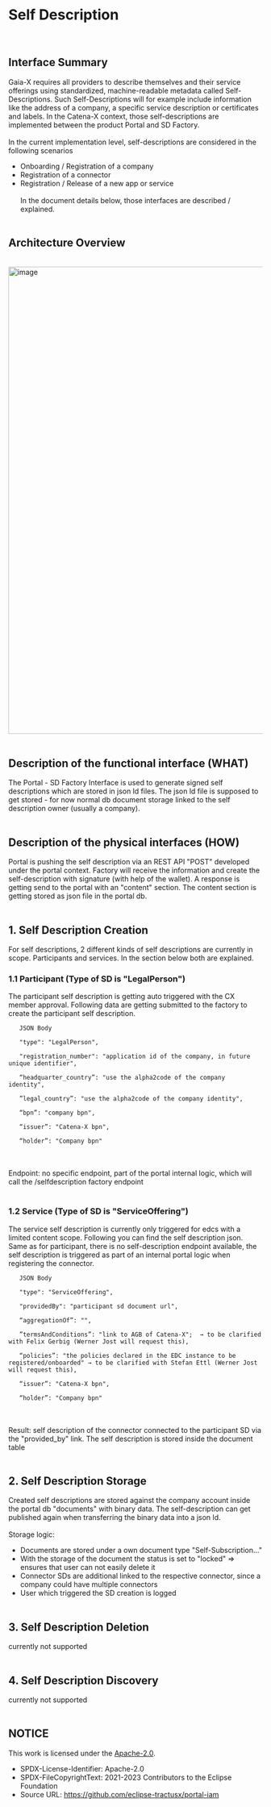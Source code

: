 # Self Description

<br>

## Interface Summary

Gaia-X requires all providers to describe themselves and their service offerings using standardized, machine-readable metadata called Self-Descriptions. Such Self-Descriptions will for example include information like the address of a company, a specific service description or certificates and labels.
In the Catena-X context, those self-descriptions are implemented between the product Portal and SD Factory.
<br>
<br>
In the current implementation level, self-descriptions are considered in the following scenarios
<br>

- Onboarding / Registration of a company
- Registration of a connector
- Registration / Release of a new app or service
  <br>
  <br>
  In the document details below, those interfaces are described / explained.
  <br>
  <br>

## Architecture Overview

<br>
<img width="927" alt="image" src="https://user-images.githubusercontent.com/94133633/210441023-e5266002-d358-4757-b06a-2eae03b23803.png">
<br>
<br>

## Description of the functional interface (WHAT)

The Portal - SD Factory Interface is used to generate signed self descriptions which are stored in json ld files.
The json ld file is supposed to get stored - for now normal db document storage linked to the self description owner (usually a company).
<br>
<br>

## Description of the physical interfaces (HOW)

Portal is pushing the self description via an REST API "POST" developed under the portal context.
Factory will receive the information and create the self-description with signature (with help of the wallet).
A response is getting send to the portal with an "content" section. The content section is getting stored as json file in the portal db.
<br>
<br>

## 1. Self Description Creation

For self descriptions, 2 different kinds of self descriptions are currently in scope.
Participants and services. In the section below both are explained.

### 1.1 Participant (Type of SD is "LegalPerson")

The participant self description is getting auto triggered with the CX member approval.
Following data are getting submitted to the factory to create the participant self description.

       JSON Body

       "type": "LegalPerson",

       "registration_number": "application id of the company, in future unique identifier",

       “headquarter_country”: "use the alpha2code of the company identity",

       ”legal_country”: "use the alpha2code of the company identity",

       “bpn”: "company bpn",

       “issuer”: "Catena-X bpn",

       “holder”: "Company bpn"

<br>
<br>
Endpoint: no specific endpoint, part of the portal internal logic, which will call the /selfdescription factory endpoint
<br>
<br>

### 1.2 Service (Type of SD is "ServiceOffering")

The service self description is currently only triggered for edcs with a limited content scope.
Following you can find the self description json. Same as for participant, there is no self-description endpoint available, the self description is triggered as part of an internal portal logic when registering the connector.

       JSON Body

       "type": "ServiceOffering",

       "providedBy": "participant sd document url",

       “aggregationOf”: "",

       ”termsAndConditions”: "link to AGB of Catena-X";  → to be clarified with Felix Gerbig (Werner Jost will request this),

       “policies”: "the policies declared in the EDC instance to be registered/onboarded" → to be clarified with Stefan Ettl (Werner Jost will request this),

       “issuer”: "Catena-X bpn",

       “holder”: "Company bpn"

<br>
<br>
Result: self description of the connector connected to the participant SD via the "provided_by" link.
The self description is stored inside the document table
<br>
<br>

## 2. Self Description Storage

Created self descriptions are stored against the company account inside the portal db "documents" with binary data.
The self-description can get published again when transferring the binary data into a json ld.
<br>
<br>
Storage logic:

- Documents are stored under a own document type "Self-Subscription..."
- With the storage of the document the status is set to "locked" => ensures that user can not easily delete it
- Connector SDs are additional linked to the respective connector, since a company could have multiple connectors
- User which triggered the SD creation is logged
  <br>
  <br>

## 3. Self Description Deletion

currently not supported
<br>
<br>

## 4. Self Description Discovery

currently not supported
<br>
<br>

## NOTICE

This work is licensed under the [Apache-2.0](https://www.apache.org/licenses/LICENSE-2.0).

- SPDX-License-Identifier: Apache-2.0
- SPDX-FileCopyrightText: 2021-2023 Contributors to the Eclipse Foundation
- Source URL: https://github.com/eclipse-tractusx/portal-iam
